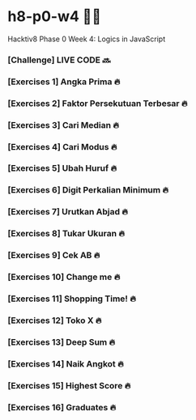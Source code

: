 # h8-p0-w4 🦊📑
Hacktiv8 Phase 0 Week 4: Logics in JavaScript

### [Challenge] LIVE CODE 🔜
### [Exercises 1] Angka Prima 🔥
### [Exercises 2] Faktor Persekutuan Terbesar 🔥
### [Exercises 3] Cari Median 🔥
### [Exercises 4] Cari Modus 🔥
### [Exercises 5] Ubah Huruf 🔥
### [Exercises 6] Digit Perkalian Minimum 🔥
### [Exercises 7] Urutkan Abjad 🔥
### [Exercises 8] Tukar Ukuran 🔥
### [Exercises 9] Cek AB 🔥
### [Exercises 10] Change me 🔥
### [Exercises 11] Shopping Time! 🔥
### [Exercises 12] Toko X 🔥
### [Exercises 13] Deep Sum 🔥
### [Exercises 14] Naik Angkot 🔥
### [Exercises 15] Highest Score 🔥
### [Exercises 16] Graduates 🔥
